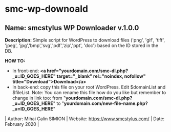 # smc-wp-downoald

<h2>Name: smcstylus WP Downloader v.1.0.0</h2>

<b>Description:</b> Simple script for WordPress to download files ('png', 'gif', 'tiff', 'jpeg', 'jpg','bmp','svg','pdf','zip','ppt', 'doc') based on the ID stored in the DB.

<b>HOW TO:</b> 
- In front-end: <b>&lt;a href="yourdomain.com/smc-dl.php?_u=ID_GOES_HERE" target="_blank" rel="noindex, nofollow" title="Download">Download&lt;/a></b>
- In back-end: copy this file on your root WordPress. Edit $domainList and $fileList.
Note: You can rename this file how do you like but remember to change in link too: from "<b>yourdomain.com/smc-dl.php?_u=ID_GOES_HERE</b>" to "<b>yourdomain.com/new-file-name.php?_u=ID_GOES_HERE</b>"

| Author: Mihai Calin SIMION 
 | Website: https://www.smcstylus.com/
 | Date: February 2020 |
